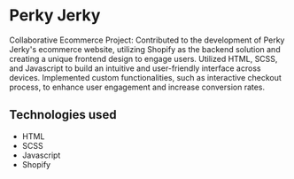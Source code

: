 # Perky Jerky

Collaborative Ecommerce Project: Contributed to the development of Perky Jerky's ecommerce website, utilizing Shopify as the backend solution and creating a unique frontend design to engage users. Utilized HTML, SCSS, and Javascript to build an intuitive and user-friendly interface across devices. Implemented custom functionalities, such as interactive checkout process, to enhance user engagement and increase conversion rates.

## Technologies used
- HTML
- SCSS
- Javascript
- Shopify
